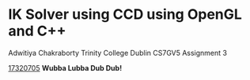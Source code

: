 # IK Solver using CCD using OpenGL and C++

Adwitiya Chakraborty
Trinity College Dublin
CS7GV5 Assignment 3

[17320705](https://www.scss.tcd.ie/~chakraad)
**Wubba Lubba Dub Dub!**


